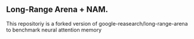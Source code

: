 ## Long-Range Arena + NAM.

This repositoriy is a forked version of google-reasearch/long-range-arena to benchmark neural attention memory
